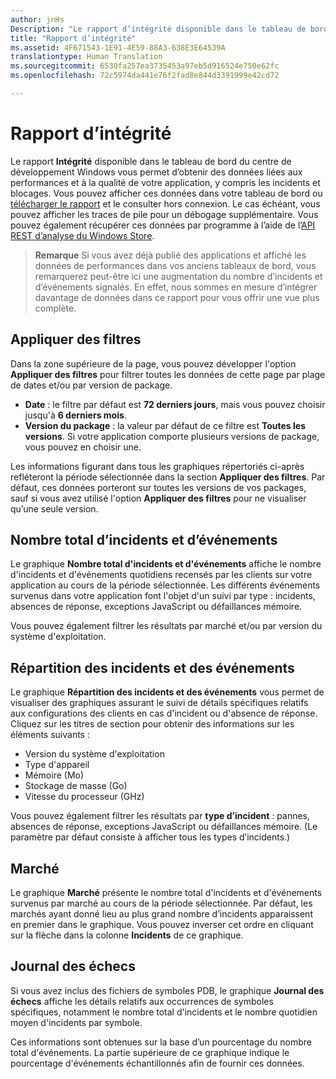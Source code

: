 ```yaml
---
author: jnHs
Description: "Le rapport d’intégrité disponible dans le tableau de bord du centre de développement Windows vous permet d’obtenir des données liées aux performances et à la qualité de votre application, y compris les incidents et blocages."
title: "Rapport d’intégrité"
ms.assetid: 4F671543-1E91-4E59-88A3-638E3E64539A
translationtype: Human Translation
ms.sourcegitcommit: 6530fa257ea3735453a97eb5d916524e750e62fc
ms.openlocfilehash: 72c5974da441e76f2fad8e844d3391999e42cd72

---
```


# Rapport d’intégrité


Le rapport **Intégrité** disponible dans le tableau de bord du centre de développement Windows vous permet d’obtenir des données liées aux performances et à la qualité de votre application, y compris les incidents et blocages. Vous pouvez afficher ces données dans votre tableau de bord ou [télécharger le rapport](download-analytic-reports.md) et le consulter hors connexion. Le cas échéant, vous pouvez afficher les traces de pile pour un débogage supplémentaire. Vous pouvez également récupérer ces données par programme à l’aide de l’[API REST d’analyse du Windows Store](../monetize/access-analytics-data-using-windows-store-services.md).

> **Remarque** Si vous avez déjà publié des applications et affiché les données de performances dans vos anciens tableaux de bord, vous remarquerez peut-être ici une augmentation du nombre d’incidents et d’événements signalés. En effet, nous sommes en mesure d’intégrer davantage de données dans ce rapport pour vous offrir une vue plus complète.

## Appliquer des filtres


Dans la zone supérieure de la page, vous pouvez développer l'option **Appliquer des filtres** pour filtrer toutes les données de cette page par plage de dates et/ou par version de package.

-   **Date** : le filtre par défaut est **72 derniers jours**, mais vous pouvez choisir jusqu'à **6 derniers mois**.
-   **Version du package** : la valeur par défaut de ce filtre est **Toutes les versions**. Si votre application comporte plusieurs versions de package, vous pouvez en choisir une.

Les informations figurant dans tous les graphiques répertoriés ci-après refléteront la période sélectionnée dans la section **Appliquer des filtres**. Par défaut, ces données porteront sur toutes les versions de vos packages, sauf si vous avez utilisé l'option **Appliquer des filtres** pour ne visualiser qu’une seule version.

## Nombre total d’incidents et d’événements


Le graphique **Nombre total d'incidents et d'événements** affiche le nombre d'incidents et d'événements quotidiens recensés par les clients sur votre application au cours de la période sélectionnée. Les différents événements survenus dans votre application font l'objet d'un suivi par type : incidents, absences de réponse, exceptions JavaScript ou défaillances mémoire.

Vous pouvez également filtrer les résultats par marché et/ou par version du système d'exploitation.

## Répartition des incidents et des événements


Le graphique **Répartition des incidents et des événements** vous permet de visualiser des graphiques assurant le suivi de détails spécifiques relatifs aux configurations des clients en cas d'incident ou d'absence de réponse. Cliquez sur les titres de section pour obtenir des informations sur les éléments suivants :

-   Version du système d'exploitation
-   Type d'appareil
-   Mémoire (Mo)
-   Stockage de masse (Go)
-   Vitesse du processeur (GHz)

Vous pouvez également filtrer les résultats par **type d’incident** : pannes, absences de réponse, exceptions JavaScript ou défaillances mémoire. (Le paramètre par défaut consiste à afficher tous les types d’incidents.)

## Marché


Le graphique **Marché** présente le nombre total d'incidents et d'événements survenus par marché au cours de la période sélectionnée. Par défaut, les marchés ayant donné lieu au plus grand nombre d’incidents apparaissent en premier dans le graphique. Vous pouvez inverser cet ordre en cliquant sur la flèche dans la colonne **Incidents** de ce graphique.

## Journal des échecs


Si vous avez inclus des fichiers de symboles PDB, le graphique **Journal des échecs** affiche les détails relatifs aux occurrences de symboles spécifiques, notamment le nombre total d'incidents et le nombre quotidien moyen d'incidents par symbole.

Ces informations sont obtenues sur la base d’un pourcentage du nombre total d'événements. La partie supérieure de ce graphique indique le pourcentage d'événements échantillonnés afin de fournir ces données.

 

 



<!--HONumber=Aug16_HO3-->


